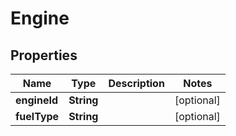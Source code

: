 

# Engine


## Properties

Name | Type | Description | Notes
------------ | ------------- | ------------- | -------------
**engineId** | **String** |  |  [optional]
**fuelType** | **String** |  |  [optional]



